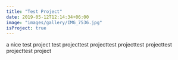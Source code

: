```yaml
---
title: "Test Project"
date: 2019-05-12T12:14:34+06:00
image: "images/gallery/IMG_7536.jpg"
isProject: true
---
```


a nice test project test projecttest projecttest projecttest projecttest projecttest project